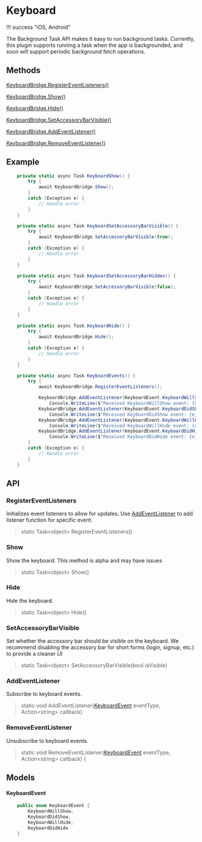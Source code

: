 # Keyboard



!!! success "iOS, Android"

The Background Task API makes it easy to run background tasks. Currently, this plugin supports running a task when the app is backgrounded, and soon will support periodic background fetch operations.

## Methods

[KeyboardBridge.RegisterEventListeners()](#registereventlisteners)

[KeyboardBridge.Show()](#show)

[KeyboardBridge.Hide()](#hide)

[KeyboardBridge.SetAccessoryBarVisible()](#setaccessorybarvisible)

[KeyboardBridge.AddEventListener()](#addeventlistener)

[KeyboardBridge.RemoveEventListener()](#removeeventlistener)

## Example

```c#
    private static async Task KeyboardShow() {
        try {
            await KeyboardBridge.Show();
        }
        catch (Exception e) {
            // Handle error
        }
    }

    private static async Task KeyboardSetAccessoryBarVisible() {
        try {
            await KeyboardBridge.SetAccessoryBarVisible(true);
        }
        catch (Exception e) {
            // Handle error
        }
    }

    private static async Task KeyboardSetAccessoryBarHidden() {
        try {
            await KeyboardBridge.SetAccessoryBarVisible(false);
        }
        catch (Exception e) {
            // Handle error
        }
    }

    private static async Task KeyboardHide() {
        try {
            await KeyboardBridge.Hide();
        }
        catch (Exception e) {
            // Handle error
        }
    }

    private static async Task KeyboardEvents() {
        try {
            await KeyboardBridge.RegisterEventListeners();

            KeyboardBridge.AddEventListener(KeyboardEvent.KeyboardWillShow, (e) =>
                Console.WriteLine($"Received KeyboardWillShow event: {e}"));
            KeyboardBridge.AddEventListener(KeyboardEvent.KeyboardDidShow, (e) =>
                Console.WriteLine($"Received KeyboardDidShow event: {e}"));
            KeyboardBridge.AddEventListener(KeyboardEvent.KeyboardWillHide, (e) =>
                Console.WriteLine($"Received KeyboardWillHide event: {e}"));
            KeyboardBridge.AddEventListener(KeyboardEvent.KeyboardDidHide, (e) =>
                Console.WriteLine($"Received KeyboardDidHide event: {e}"));
        }
        catch (Exception e) {
            // Handle error
        }
    }
```

## API

### RegisterEventListeners

Initializes event listeners to allow for updates. Use [AddEventListener](#addeventlistener) to add listener function for specific event.

> static Task&lt;object&gt; RegisterEventListeners()

### Show

Show the keyboard. This method is alpha and may have issues

> static Task&lt;object&gt; Show()

### Hide

Hide the keyboard.

> static Task&lt;object&gt; Hide()

### SetAccessoryBarVisible

Set whether the accessory bar should be visible on the keyboard. We recommend disabling the accessory bar for short forms (login, signup, etc.) to provide a cleaner UI

> static Task&lt;object&gt; SetAccessoryBarVisible(bool isVisible)

### AddEventListener

Subscribe to keyboard events.

> static void AddEventListener([KeyboardEvent](#keyboardevent) eventType, Action&lt;string&gt; callback)

### RemoveEventListener

Unsubscribe to keyboard events.

> static void RemoveEventListener([KeyboardEvent](#keyboardevent) eventType, Action&lt;string&gt; callback) {

## Models

#### KeyboardEvent

```c#
    public enum KeyboardEvent {
        KeyboardWillShow,
        KeyboardDidShow,
        KeyboardWillHide,
        KeyboardDidHide
    }
```